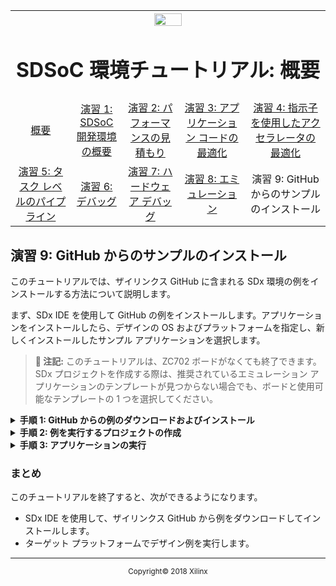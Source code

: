 ﻿
<table style="width:100%">
  <tr>
    <th width="100%" colspan="6"><img src="https://www.xilinx.com/content/dam/xilinx/imgs/press/media-kits/corporate/xilinx-logo.png" width="30%"/><h1>SDSoC 環境チュートリアル: 概要</h1>
</th>
  </tr>
  <tr>
    <td align="center"><a href="README.md">概要</a></td>
    <td align="center"><a href="lab-1-introduction-to-the-sdsoc-development-environment.md">演習 1: SDSoC 開発環境の概要</a></td>
    <td align="center"><a href="lab-2-performance-estimation.md">演習 2: パフォーマンスの見積もり</a></td>
    <td align="center"><a href="lab-3-optimize-the-application-code.md">演習 3: アプリケーション コードの最適化</a></td>
    <td align="center"><a href="lab-4-optimize-the-accelerator-using-directives.md">演習 4: 指示子を使用したアクセラレータの最適化  </a></td>
  </tr>
  <tr>
    <td align="center"><a href="lab-5-task-level-pipelining.md">演習 5: タスク レベルのパイプライン</a></td>
    <td align="center"><a href="lab-6-debug.md">演習 6: デバッグ</a></td>
    <td align="center"><a href="lab-7-hardware-debug.md">演習 7: ハードウェア デバッグ</a></td>
    <td align="center"><a href="lab-8-emulation.md">演習 8: エミュレーション</a></td>
    <td align="center">演習 9: GitHub からのサンプルのインストール</td>
</table>

## 演習 9: GitHub からのサンプルのインストール  

このチュートリアルでは、ザイリンクス GitHub に含まれる SDx 環境の例をインストールする方法について説明します。  

まず、SDx IDE を使用して GitHub の例をインストールします。アプリケーションをインストールしたら、デザインの OS およびプラットフォームを指定し、新しくインストールしたサンプル アプリケーションを選択します。  

>**:pushpin: 注記:**  このチュートリアルは、ZC702 ボードがなくても終了できます。SDx プロジェクトを作成する際は、推奨されているエミュレーション アプリケーションのテンプレートが見つからない場合でも、ボードと使用可能なテンプレートの 1 つを選択してください。  

<details>
<summary><strong>手順 1: GitHub からの例のダウンロードおよびインストール</strong></summary>  

  1. SDx Example ストアから例をダウンロードしてインストールするには、[Xilinx] → [SDx Example] をクリックします。  

     ![](./images/gvu1517375349413.png)  

  2. [SDx Example] ダイアログ ボックスが開きます。[Download] ボタンをクリックします。  

     ![](./images/wkd1517375349420.png)  

  3. 例は、次のようにインストールされます。  

     ![](./images/yea1517375349402.png)  

  4. [SDx Example Store] ダイアログ ボックスで [OK] をクリックします。例は、  
     `<install_area>/Xilinx/SDx/20xx.x/examples` にインストールされます。  

  5. SDx ライブラリも同じ方法でダウンロードできます。  

</details>

<details>
<summary><strong>手順 2: 例を実行するプロジェクトの作成</strong></summary>

  1. [File] → [New] → [SDx Project] をクリックします。  
  2. [Project Type] ページでは、デフォルトで [Application Project] がオンになっています。[Next] をクリックします。  
  3. [Project name] フィールドにプロジェクト名を指定します (例: lab9)。[New] をクリックします。  
  4. [Platform] から [zc702] を選択します。[Next] をクリックします。  
  5. [System Configuration] ドロップダウン リストから [Linux] を選択します。[Next] をクリックします。  
  6. [Available Templates] から [Array Partitioning] を選択し、[Finish] をクリックします。  
  7. [lab9] タブをクリックして SDx プロジェクト設定を選択します (タブが表示されていない場合は、[Project Explorer] で `project.sdx` ファイルをダブルクリックします)。[HW functions] パネルで、プロジェクトが作成されたときに matmul_partition_accel 関数がハードウェア関数としてマークされていることを確認します。  
  8. ハードウェア関数が削除されていたり、マークされていない場合は、[Add HW Functions] アイコンをクリックして表示されたダイアログ ボックス内でハードウェア関数を指定します。  
  9. ツールバーの [Build] アイコンをクリックしてプロジェクトをビルドします。      

</details>

<details>
<summary><strong>手順 3: アプリケーションの実行</strong></summary>

  ビルドが終わったら、前の章で説明したように、その他の例を実行する場合と同じ方法でアプリケーションを実行できるようになります。    
</details>

### まとめ  
このチュートリアルを終了すると、次ができるようになります。

  * SDx IDE を使用して、ザイリンクス GitHub から例をダウンロードしてインストールします。  
  * ターゲット プラットフォームでデザイン例を実行します。  

<hr/>
<p align="center"><sup>Copyright&copy; 2018 Xilinx</sup></p>
